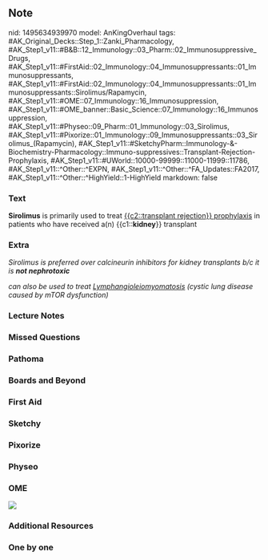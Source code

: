 ## Note
nid: 1495634939970
model: AnKingOverhaul
tags: #AK_Original_Decks::Step_1::Zanki_Pharmacology, #AK_Step1_v11::#B&B::12_Immunology::03_Pharm::02_Immunosuppressive_Drugs, #AK_Step1_v11::#FirstAid::02_Immunology::04_Immunosuppressants::01_Immunosuppressants, #AK_Step1_v11::#FirstAid::02_Immunology::04_Immunosuppressants::01_Immunosuppressants::Sirolimus/Rapamycin, #AK_Step1_v11::#OME::07_Immunology::16_Immunosuppression, #AK_Step1_v11::#OME_banner::Basic_Science::07_Immunology::16_Immunosuppression, #AK_Step1_v11::#Physeo::09_Pharm::01_Immunology::03_Sirolimus, #AK_Step1_v11::#Pixorize::01_Immunology::09_Immunosuppressants::03_Sirolimus_(Rapamycin), #AK_Step1_v11::#SketchyPharm::Immunology-&-Biochemistry-Pharmacology::Immuno-suppressives::Transplant-Rejection-Prophylaxis, #AK_Step1_v11::#UWorld::10000-99999::11000-11999::11786, #AK_Step1_v11::^Other::^EXPN, #AK_Step1_v11::^Other::^FA_Updates::FA2017, #AK_Step1_v11::^Other::^HighYield::1-HighYield
markdown: false

### Text
<div>
  <b>Sirolimus</b> is primarily used to treat <u>{{c2::transplant
  rejection}} prophylaxis</u> in patients who have received a(n)
  {{c1::<b>kidney</b>}} transplant
</div>

### Extra
<i>Sirolimus is preferred over calcineurin inhibitors for kidney
transplants b/c it is <b>not nephrotoxic</b></i>
<div>
  <i>can also be used to treat <u>Lymphangioleiomyomatosis</u>
  (cystic lung disease caused by mTOR dysfunction)</i>
</div>

### Lecture Notes


### Missed Questions


### Pathoma


### Boards and Beyond


### First Aid


### Sketchy


### Pixorize


### Physeo


### OME
<div class="ome-widget">
  <a href=
  "https://onlinemeded.org/spa/immunology/immunosuppression/acquire?ref=anki">
  <img src="_OME_AnkiFlashcards_Lesson_2.png"></a>
</div>

### Additional Resources


### One by one


